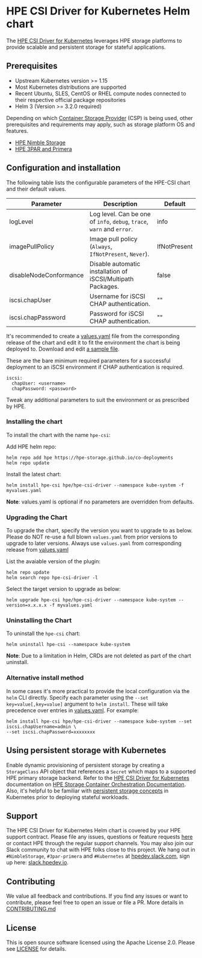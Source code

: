# HPE CSI Driver for Kubernetes Helm chart

The [HPE CSI Driver for Kubernetes](https://scod.hpedev.io/csi_driver/index.html) leverages HPE storage platforms to provide scalable and persistent storage for stateful applications.

## Prerequisites

- Upstream Kubernetes version >= 1.15
- Most Kubernetes distributions are supported
- Recent Ubuntu, SLES, CentOS or RHEL compute nodes connected to their respective official package repositories
- Helm 3 (Version >= 3.2.0 required)

Depending on which [Container Storage Provider](https://scod.hpedev.io/container_storage_provider/index.html) (CSP) is being used, other prerequisites and requirements may apply, such as storage platform OS and features.

- [HPE Nimble Storage](https://scod.hpedev.io/container_storage_provider/hpe_nimble_storage/index.html)
- [HPE 3PAR and Primera](https://scod.hpedev.io/container_storage_provider/hpe_3par_primera/index.html)

## Configuration and installation

The following table lists the configurable parameters of the HPE-CSI chart and their default values.

|  Parameter                |  Description                                                           |  Default     |
|---------------------------|------------------------------------------------------------------------|--------------|
| logLevel                  | Log level. Can be one of `info`, `debug`, `trace`, `warn` and `error`. | info         |
| imagePullPolicy           | Image pull policy (`Always`, `IfNotPresent`, `Never`).                 | IfNotPresent |
| disableNodeConformance    | Disable automatic installation of iSCSI/Multipath Packages.            | false        |
| iscsi.chapUser            | Username for iSCSI CHAP authentication.                                | ""           |
| iscsi.chapPassword        | Password for iSCSI CHAP authentication.                                | ""           |

It's recommended to create a [values.yaml](https://github.com/hpe-storage/co-deployments/blob/master/helm/values/csi-driver) file from the corresponding release of the chart and edit it to fit the environment the chart is being deployed to. Download and edit [a sample file](https://github.com/hpe-storage/co-deployments/blob/master/helm/values/csi-driver).

These are the bare minimum required parameters for a successful deployment to an iSCSI environment if CHAP authentication is required.

```
iscsi:
  chapUser: <username>
  chapPassword: <password>
```

Tweak any additional parameters to suit the environment or as prescribed by HPE.

### Installing the chart

To install the chart with the name `hpe-csi`:

Add HPE helm repo:

```
helm repo add hpe https://hpe-storage.github.io/co-deployments
helm repo update
```

Install the latest chart:

```
helm install hpe-csi hpe/hpe-csi-driver --namespace kube-system -f myvalues.yaml
```

**Note**: values.yaml is optional if no parameters are overridden from defaults.

### Upgrading the Chart

To upgrade the chart, specify the version you want to upgrade to as below. Please do NOT re-use a full blown `values.yaml` from prior versions to upgrade to later versions. Always use `values.yaml` from corresponding release from [values.yaml](https://github.com/hpe-storage/co-deployments/blob/master/helm/values/csi-driver)

List the avaiable version of the plugin:

```
helm repo update
helm search repo hpe-csi-driver -l
```

Select the target version to upgrade as below:

```
helm upgrade hpe-csi hpe/hpe-csi-driver --namespace kube-system --version=x.x.x.x -f myvalues.yaml
```

### Uninstalling the Chart

To uninstall the `hpe-csi` chart:

```
helm uninstall hpe-csi --namespace kube-system
```

**Note**: Due to a limitation in Helm, CRDs are not deleted as part of the chart uninstall.

### Alternative install method

In some cases it's more practical to provide the local configuration via the `helm` CLI directly. Specify each parameter using the `--set key=value[,key=value]` argument to `helm install`. These will take precedence over entries in [values.yaml](https://github.com/hpe-storage/co-deployments/blob/master/helm/values/csi-driver). For example:

```
helm install hpe-csi hpe/hpe-csi-driver --namespace kube-system --set iscsi.chapUsername=admin \
--set iscsi.chapPassword=xxxxxxxx
```

## Using persistent storage with Kubernetes

Enable dynamic provisioning of persistent storage by creating a `StorageClass` API object that references a `Secret` which maps to a supported HPE primary storage backend. Refer to the [HPE CSI Driver for Kubernetes](https://scod.hpedev.io/csi_driver/using.html) documentation on [HPE Storage Container Orchestration Documentation](https://scod.hpedev.io/). Also, it's helpful to be familiar with [persistent storage concepts](https://kubernetes.io/docs/concepts/storage/volumes/) in Kubernetes prior to deploying stateful workloads.

## Support

The HPE CSI Driver for Kubernetes Helm chart is covered by your HPE support contract. Please file any issues, questions or feature requests [here](https://github.com/hpe-storage/co-deployments/issues) or contact HPE through the regular support channels. You may also join our Slack community to chat with HPE folks close to this project. We hang out in `#NimbleStorage`, `#3par-primera` and `#Kubernetes` at [hpedev.slack.com](https://hpedev.slack.com), sign up here: [slack.hpedev.io](https://slack.hpedev.io/).

## Contributing

We value all feedback and contributions. If you find any issues or want to contribute, please feel free to open an issue or file a PR. More details in [CONTRIBUTING.md](https://github.com/hpe-storage/co-deployments/blob/master/CONTRIBUTING.md)

## License

This is open source software licensed using the Apache License 2.0. Please see [LICENSE](https://github.com/hpe-storage/co-deployments/blob/master/LICENSE) for details.
